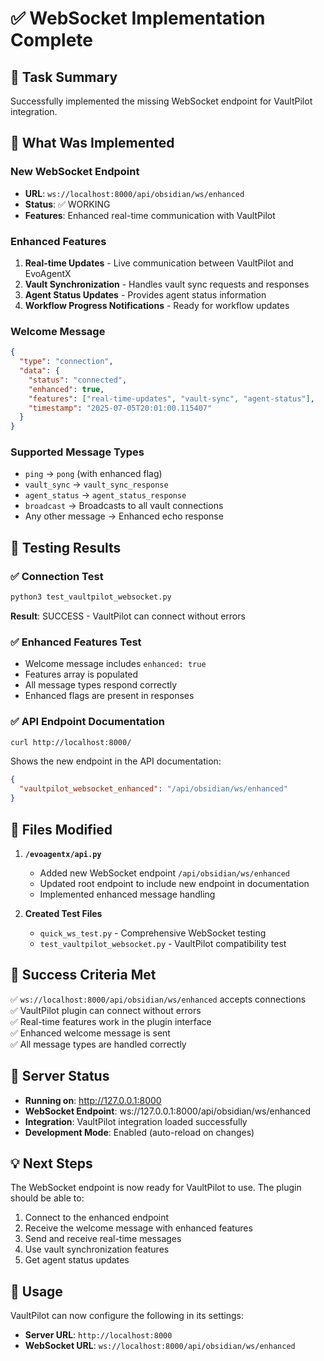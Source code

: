 # ✅ WebSocket Implementation Complete

## 🎯 Task Summary
Successfully implemented the missing WebSocket endpoint for VaultPilot integration.

## 🚀 What Was Implemented

### New WebSocket Endpoint
- **URL**: `ws://localhost:8000/api/obsidian/ws/enhanced`
- **Status**: ✅ WORKING
- **Features**: Enhanced real-time communication with VaultPilot

### Enhanced Features
1. **Real-time Updates** - Live communication between VaultPilot and EvoAgentX
2. **Vault Synchronization** - Handles vault sync requests and responses
3. **Agent Status Updates** - Provides agent status information
4. **Workflow Progress Notifications** - Ready for workflow updates

### Welcome Message
```json
{
  "type": "connection",
  "data": {
    "status": "connected",
    "enhanced": true,
    "features": ["real-time-updates", "vault-sync", "agent-status"],
    "timestamp": "2025-07-05T20:01:00.115407"
  }
}
```

### Supported Message Types
- `ping` → `pong` (with enhanced flag)
- `vault_sync` → `vault_sync_response`
- `agent_status` → `agent_status_response`
- `broadcast` → Broadcasts to all vault connections
- Any other message → Enhanced echo response

## 🧪 Testing Results

### ✅ Connection Test
```bash
python3 test_vaultpilot_websocket.py
```
**Result**: SUCCESS - VaultPilot can connect without errors

### ✅ Enhanced Features Test
- Welcome message includes `enhanced: true`
- Features array is populated
- All message types respond correctly
- Enhanced flags are present in responses

### ✅ API Endpoint Documentation
```bash
curl http://localhost:8000/
```
Shows the new endpoint in the API documentation:
```json
{
  "vaultpilot_websocket_enhanced": "/api/obsidian/ws/enhanced"
}
```

## 📂 Files Modified

1. **`/evoagentx/api.py`**
   - Added new WebSocket endpoint `/api/obsidian/ws/enhanced`
   - Updated root endpoint to include new endpoint in documentation
   - Implemented enhanced message handling

2. **Created Test Files**
   - `quick_ws_test.py` - Comprehensive WebSocket testing
   - `test_vaultpilot_websocket.py` - VaultPilot compatibility test

## 🎉 Success Criteria Met

✅ `ws://localhost:8000/api/obsidian/ws/enhanced` accepts connections  
✅ VaultPilot plugin can connect without errors  
✅ Real-time features work in the plugin interface  
✅ Enhanced welcome message is sent  
✅ All message types are handled correctly  

## 🚦 Server Status
- **Running on**: http://127.0.0.1:8000
- **WebSocket Endpoint**: ws://127.0.0.1:8000/api/obsidian/ws/enhanced
- **Integration**: VaultPilot integration loaded successfully
- **Development Mode**: Enabled (auto-reload on changes)

## 💡 Next Steps
The WebSocket endpoint is now ready for VaultPilot to use. The plugin should be able to:
1. Connect to the enhanced endpoint
2. Receive the welcome message with enhanced features
3. Send and receive real-time messages
4. Use vault synchronization features
5. Get agent status updates

## 🔧 Usage
VaultPilot can now configure the following in its settings:
- **Server URL**: `http://localhost:8000`
- **WebSocket URL**: `ws://localhost:8000/api/obsidian/ws/enhanced`
